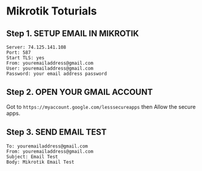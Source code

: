 # Mikrotik Toturials

## **Step 1.** SETUP EMAIL IN MIKROTIK
```
Server: 74.125.141.108
Port: 587
Start TLS: yes
From: youremailaddress@gmail.com
User: youremailaddress@gmail.com
Password: your email address password
```
## **Step 2.** OPEN YOUR GMAIL ACCOUNT
Got to ```https://myaccount.google.com/lesssecureapps``` then Allow the secure apps.

## **Step 3.** SEND EMAIL TEST
```
To: youremailaddress@gmail.com
From: youremailaddress@gmail.com
Subject: Email Test
Body: Mikrotik Email Test
```


